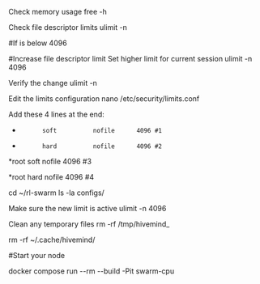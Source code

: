 
Check memory usage
free -h

Check file descriptor limits
ulimit -n

#If is below 4096

#Increase file descriptor limit
Set higher limit for current session
ulimit -n 4096 

Verify the change
ulimit -n

Edit the limits configuration
nano /etc/security/limits.conf

Add these 4 lines at the end:

*           soft          nofile      4096 #1

*           hard          nofile      4096 #2

*root       soft          nofile      4096 #3

*root       hard         nofile       4096 #4


cd  ~/rl-swarm 
ls -la configs/

Make sure the new limit is active
ulimit -n 4096

Clean any temporary files
rm -rf /tmp/hivemind_ 

rm -rf ~/.cache/hivemind/

#Start your node

docker compose run --rm --build -Pit swarm-cpu
